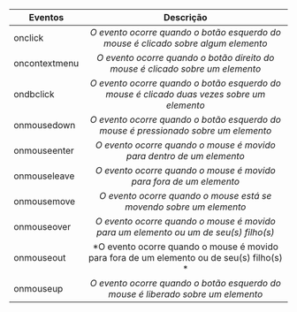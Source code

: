 | Eventos| Descrição|
| ------------- |:-------------:|
| onclick       | *O evento ocorre quando o botão esquerdo do mouse é clicado sobre algum elemento* |
| oncontextmenu     | *O evento ocorre quando o botão direito do mouse é clicado sobre um elemento* |
| ondbclick | *O evento ocorre quando o botão esquerdo do mouse é clicado duas vezes sobre um elemento* | 
| onmousedown | *O evento ocorre quando o botão esquerdo do mouse é pressionado sobre um elemento* |
| onmouseenter | *O evento ocorre quando o mouse é movido para dentro de um elemento* |
| onmouseleave | *O evento ocorre quando o mouse é movido para fora de um elemento* | 
| onmousemove | *O evento ocorre quando o mouse está se movendo sobre um elemento* |
| onmouseover | *O evento ocorre quando o mouse é movido para um elemento ou um de seu(s) filho(s)* |
| onmouseout | *O evento ocorre quando o mouse é movido para fora de um elemento ou de seu(s) filho(s) * | 
| onmouseup | *O evento ocorre quando o botão esquerdo do mouse é liberado sobre um elemento* |
